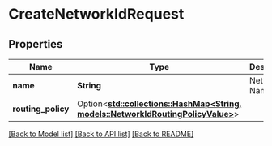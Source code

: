 # CreateNetworkIdRequest

## Properties

Name | Type | Description | Notes
------------ | ------------- | ------------- | -------------
**name** | **String** | Network ID Name | 
**routing_policy** | Option<[**std::collections::HashMap<String, models::NetworkIdRoutingPolicyValue>**](NetworkIdRoutingPolicy_value.md)> |  | [optional]

[[Back to Model list]](../README.md#documentation-for-models) [[Back to API list]](../README.md#documentation-for-api-endpoints) [[Back to README]](../README.md)


